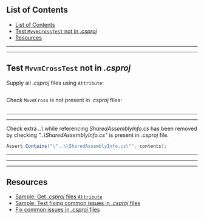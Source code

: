 ## List of Contents
- [List of Contents](#list-of-contents)
- [Test `MvvmCrossTest` not in *.csproj*](#test-mvvmcrosstest-not-in-csproj)
- [Resources](#resources)


___
___


## Test `MvvmCrossTest` not in *.csproj*

Supply all *.csproj* files using `Attribute`:

```cs --region "Get Paths of all .csproj Files" --source-file .\..\..\..\..\MvvmCross.Template.Test\Data\CsProjFilesAttribute.cs --project .\..\..\..\..\MvvmCross.Template.Test\MvvmCross.Template.Test.csproj
```

Check `MvvmCross` is not present in *.csproj* files:

```cs --region "Test Fixes for Common Issues in .csproj" --source-file .\..\..\..\..\MvvmCross.Template.Test\FixCoreShould.cs --project .\..\..\..\..\MvvmCross.Template.Test\MvvmCross.Template.Test.csproj
```


___
___


Check extra *..\\* while referencing *SharedAssemblyInfo.cs* has been removed by checking *"..\SharedAssemblyInfo.cs"* is present in *.csproj* file.

```cs
Assert.Contains("\"..\\SharedAssemblyInfo.cs\"", contents);
```




___
___
___



## Resources

* [Sample: Get *.csproj* files `Attribute`][1]
* [Sample: Test fixing common issues in *.csproj* files][2]
* [Fix common issues in *.csproj* files][3]
















[1]: https://dev.azure.com/prosocode/VS/_git/MvxTemplate?path=%2FMvvmCross.Template.Test%2FData%2FCsProjFilesAttribute.cs&version=GBdev "Attribute to get all .csproj files - Azure DevOps"
[2]: https://dev.azure.com/prosocode/VS/_git/MvxTemplate?path=%2FMvvmCross.Template.Test%2FFixCoreShould.cs&version=GBdev "Test Test fixing common issues in .csproj files - Azure DevOps"
[3]: ./../../Code/2.%20Fix%20Common%20Issues/2.%20Fix%20csproj.md "Fix common issues in .csproj files"